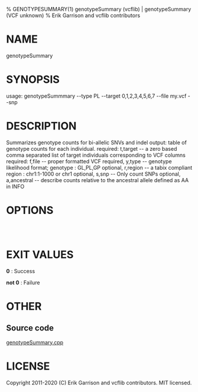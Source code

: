 % GENOTYPESUMMARY(1) genotypeSummary (vcflib) | genotypeSummary (VCF unknown)
% Erik Garrison and vcflib contributors

# NAME

genotypeSummary

# SYNOPSIS

usage: genotypeSummmary --type PL --target 0,1,2,3,4,5,6,7 --file my.vcf --snp

# DESCRIPTION

Summarizes genotype counts for bi-allelic SNVs and indel output: table of genotype counts for each individual. required: t,target -- a zero based comma separated list of target individuals corresponding to VCF columns required: f,file -- proper formatted VCF required, y,type -- genotype likelihood format; genotype : GL,PL,GP optional, r,region -- a tabix compliant region : chr1:1-1000 or chr1 optional, s,snp -- Only count SNPs optional, a,ancestral -- describe counts relative to the ancestral allele defined as AA in INFO

# OPTIONS

```



```



# EXIT VALUES

**0**
: Success

**not 0**
: Failure

# OTHER

## Source code

[genotypeSummary.cpp](https://github.com/vcflib/vcflib/blob/master/src/genotypeSummary.cpp)

# LICENSE

Copyright 2011-2020 (C) Erik Garrison and vcflib contributors. MIT licensed.

<!--
  Created with ./scripts/bin2md.rb scripts/bin2md-template.erb
-->
